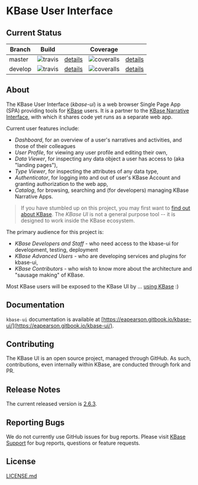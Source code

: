 # KBase User Interface

## Current Status

| Branch  | Build                                                              |                                                                | Coverage                                                                         |                                                                 |
| ------- | ------------------------------------------------------------------ | -------------------------------------------------------------- | -------------------------------------------------------------------------------- | --------------------------------------------------------------- |
| master  | ![travis](https://travis-ci.org/kbase/kbase-ui.svg?branch=master)  | [details](https://travis-ci.org/kbase/kbase-ui?branch=master)  | ![coveralls](https://coveralls.io/repos/kbase/kbase-ui/badge.svg?branch=master)  | [details](https://coveralls.io/r/kbase/kbase-ui?branch=master)  |
| develop | ![travis](https://travis-ci.org/kbase/kbase-ui.svg?branch=develop) | [details](https://travis-ci.org/kbase/kbase-ui?branch=develop) | ![coveralls](https://coveralls.io/repos/kbase/kbase-ui/badge.svg?branch=develop) | [details](https://coveralls.io/r/kbase/kbase-ui?branch=develop) |

## About

The KBase User Interface (_kbase-ui_) is a web browser Single Page App (SPA) providing tools for [KBase](http://www.base.us) users. It is a partner to the [KBase Narrative Interface](https://github.com/kbase/narrative), with which it shares code yet runs as a separate web app.

Current user features include:

- _Dashboard_, for an overview of a user's narratives and activities, and those of their colleagues
- _User Profile_, for viewing any user profile and editing their own,
- _Data Viewer_, for inspecting any data object a user has access to (aka "landing pages"),
- _Type Viewer_, for inspecting the attributes of any data type,
- _Authenticator_, for logging into and out of user's KBase Account and granting authorization to the web app,
- _Catalog_, for browsing, searching and (for developers) managing KBase Narrative Apps.

> If you have stumbled up on this project, you may first want to [find out about KBase](http://www.kbase.us).
> The _KBase UI_ is not a general purpose tool -- it is designed to work inside the KBase ecosystem.

The primary audience for this project is:

- _KBase Developers and Staff_ - who need access to the kbase-ui for development, testing, deployment
- _KBase Advanced Users_ - who are developing services and plugins for kbase-ui,
- _KBase Contributors_ - who wish to know more about the architecture and "sausage making" of KBase.

Most KBase users will be exposed to the KBase UI by ... [using KBase](https://narrative.kbase.us) :)

## Documentation

`kbase-ui` documentation is available at [https://eapearson.gitbook.io/kbase-ui/](https://eapearson.gitbook.io/kbase-ui/).

<!-- General "ui at kbase" documentation is available at [https://kbaseincubator.github.io/kbase-ui-docs](https://kbaseincubator.github.io/kbase-ui-docs). -->

## Contributing

The KBase UI is an open source project, managed through GitHub. As such, contributions, even internally within KBase, are conducted through fork and PR.

## Release Notes

The current released version is [2.6.3](release-notes/RELEASE_NOTES_2.6.4.md).

## Reporting Bugs

We do not currently use GitHub issues for bug reports. Please visit [KBase Support](http://www.kbase.us/support) for bug reports, questions or feature requests.

## License

[LICENSE.md](LICENSE.md)
